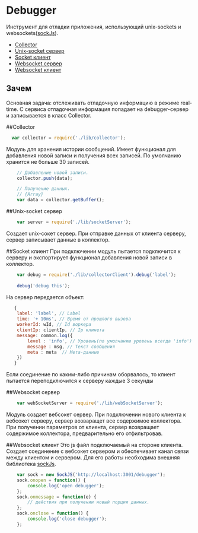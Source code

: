 # Debugger
Инструмент для отладки приложения, использующий unix-sockets и websockets([sockJs](http://sockjs.org)).
* [Collector](#collector)
* [Unix-socket сервер](#unix-socket-сервер)
* [Socket клиент](#socket-клиент)
* [Websocket сервер](#websocket-сервер)
* [Websocket клиент](#websocket-клиент)

## Зачем
Основная задача: отслеживать отладочную информацию в режиме real-time.
С сервиса отладочная информация попадает на debugger-сервер и записывается в класс Collector.



##Collector
``` js
  var collector = require('./lib/collector');
```
Модуль для хранения истории сообщений. Имеет функционал для добавления новой записи и получения всех записей.
По умолчанию хранится не больше 30 записей.


``` js
    // Добавление новой записи.
    collector.push(data);
```

``` js
    // Получение данных.
    // {Array}
    var data = collector.getBuffer(); 
```
 
##Unix-socket сервер
``` js
    var server = require('./lib/socketServer');
```
Создает unix-сокет сервер. При отправке данных от клиента серверу, сервер записывает данные в коллектор.

##Socket клиент
При подключении модуль пытается подключится к серверу и экспортирует функционал добавления новой записи в коллектор.
``` js
    var debug = require('./lib/collectorClient').debug('label');
    
    debug('debug this');
```

На сервер передается объект:
``` js
   {
   	label: 'label', // Label
   	time: '+ 10ms', // Время от прошлого вызова
   	workerId: wId, // Id воркера 
	clientIp: clientIp, // Ip клинета
	message: common.log({
		level : 'info', // Уровень(по умолчанию уровень всегда 'info')
		message : msg, // Текст сообщения
		meta : meta  // Мета-данные   
	})
   }
```

Если соединение по каким-либо причинам оборвалось, то клиент пытается переподключится к серверу каждые 3 секунды 


##Websocket сервер
``` js
    var webSocketServer = require('./lib/webSocketServer');
```
Модуль создает вебсокет сервер.
При подключении нового клиента к вебсокет серверу, сервер возваращет все содержимое коллектора.
При получении параметров от клиента, сервер возвращает содержимое коллектора, предварительно его отфильтровав.


##Websocket клиент
Это js файл подключаемый на стороне клиента. Создает соединение с вебсокет сервером и обеспечивает канал связи между клиентом и сервером.
Для его работы необходима внешняя библиотека [sockJs](http://sockjs.org).


``` js
    var sock = new SockJS('http://localhost:3001/debugger');
    sock.onopen = function() {
        console.log('open debugger');
    };
    sock.onmessage = function(e) {
        // действия при получении новый порции данных.
    };
    sock.onclose = function() {
        console.log('close debugger');
    };
```




